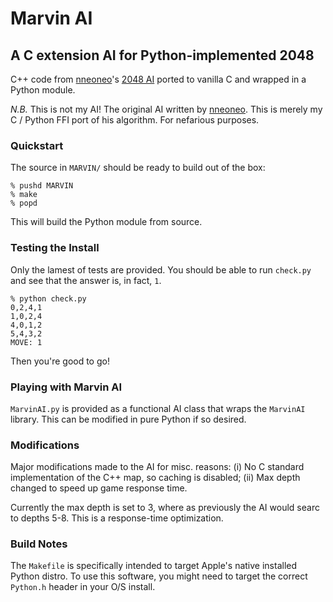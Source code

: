 # Marvin AI
## A C extension AI for Python-implemented 2048

C++ code from [nneoneo](https://github.com/nneonneo "nneoneo")'s [2048 AI](https://github.com/nneonneo/2048-ai "2048-ai") ported to vanilla C and wrapped in a Python module.

*N.B.* This is not my AI! The original AI written by [nneoneo](https://github.com/nneonneo "nneoneo"). This is merely my C / Python FFI port of his algorithm. For nefarious purposes.


### Quickstart

The source in `MARVIN/` should be ready to build out of the box:

```
% pushd MARVIN
% make
% popd
```

This will build the Python module from source.

### Testing the Install

Only the lamest of tests are provided. You should be able to run `check.py` and see that the answer is, in fact, `1`.

```
% python check.py
0,2,4,1
1,0,2,4
4,0,1,2
5,4,3,2
MOVE: 1
```

Then you're good to go!


### Playing with Marvin AI

`MarvinAI.py` is provided as a functional AI class that wraps the `MarvinAI` library. This can be modified in pure Python if so desired.


### Modifications

Major modifications made to the AI for misc. reasons: (i) No C standard implementation of the C++ map, so caching is disabled; (ii) Max depth changed to speed up game response time.

Currently the max depth is set to 3, where as previously the AI would searc to depths 5-8. This is a response-time optimization.


### Build Notes

The `Makefile` is specifically intended to target Apple's native installed Python distro. To use this software, you might need to target the correct `Python.h` header in your O/S install.
